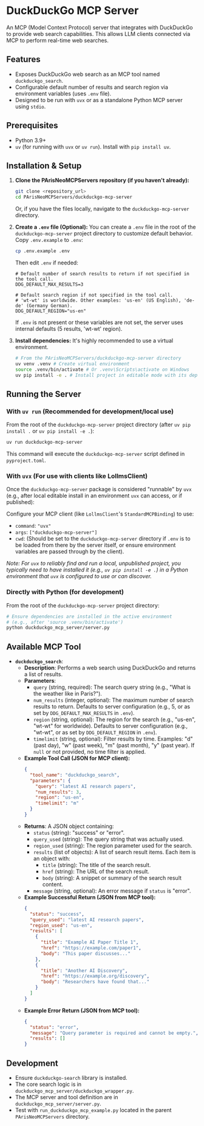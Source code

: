# DuckDuckGo MCP Server

An MCP (Model Context Protocol) server that integrates with DuckDuckGo to provide web search capabilities.
This allows LLM clients connected via MCP to perform real-time web searches.

## Features

- Exposes DuckDuckGo web search as an MCP tool named `duckduckgo_search`.
- Configurable default number of results and search region via environment variables (uses `.env` file).
- Designed to be run with `uvx` or as a standalone Python MCP server using `stdio`.

## Prerequisites

- Python 3.9+
- `uv` (for running with `uvx` or `uv run`). Install with `pip install uv`.

## Installation & Setup

1.  **Clone the PArisNeoMCPServers repository (if you haven't already):**
    ```bash
    git clone <repository_url>
    cd PArisNeoMCPServers/duckduckgo-mcp-server
    ```
    Or, if you have the files locally, navigate to the `duckduckgo-mcp-server` directory.

2.  **Create a `.env` file (Optional):**
    You can create a `.env` file in the root of the `duckduckgo-mcp-server` project directory to customize default behavior. Copy `.env.example` to `.env`:
    ```bash
    cp .env.example .env
    ```
    Then edit `.env` if needed:
    ```env
    # Default number of search results to return if not specified in the tool call.
    DDG_DEFAULT_MAX_RESULTS=3

    # Default search region if not specified in the tool call.
    # 'wt-wt' is worldwide. Other examples: 'us-en' (US English), 'de-de' (Germany German).
    DDG_DEFAULT_REGION="us-en"
    ```
    If `.env` is not present or these variables are not set, the server uses internal defaults (5 results, 'wt-wt' region).

3.  **Install dependencies:**
    It's highly recommended to use a virtual environment.
    ```bash
    # From the PArisNeoMCPServers/duckduckgo-mcp-server directory
    uv venv .venv # Create virtual environment
    source .venv/bin/activate # Or .venv\Scripts\activate on Windows
    uv pip install -e . # Install project in editable mode with its dependencies
    ```

## Running the Server

### With `uv run` (Recommended for development/local use)

From the root of the `duckduckgo-mcp-server` project directory (after `uv pip install .` or `uv pip install -e .`):
```bash
uv run duckduckgo-mcp-server
```
This command will execute the `duckduckgo-mcp-server` script defined in `pyproject.toml`.

### With `uvx` (For use with clients like LollmsClient)

Once the `duckduckgo-mcp-server` package is considered "runnable" by `uvx` (e.g., after local editable install in an environment `uvx` can access, or if published):

Configure your MCP client (like `LollmsClient`'s `StandardMCPBinding`) to use:
- `command`: `"uvx"`
- `args`: `["duckduckgo-mcp-server"]`
- `cwd`: (Should be set to the `duckduckgo-mcp-server` directory if `.env` is to be loaded from there by the server itself, or ensure environment variables are passed through by the client).

*Note: For `uvx` to reliably find and run a local, unpublished project, you typically need to have installed it (e.g., `uv pip install -e .`) in a Python environment that `uvx` is configured to use or can discover.*

### Directly with Python (for development)

From the root of the `duckduckgo-mcp-server` project directory:
```bash
# Ensure dependencies are installed in the active environment
# (e.g., after 'source .venv/bin/activate')
python duckduckgo_mcp_server/server.py
```

## Available MCP Tool

- **`duckduckgo_search`**:
    - **Description**: Performs a web search using DuckDuckGo and returns a list of results.
    - **Parameters**:
        - `query` (string, required): The search query string (e.g., "What is the weather like in Paris?").
        - `num_results` (integer, optional): The maximum number of search results to return. Defaults to server configuration (e.g., 5, or as set by `DDG_DEFAULT_MAX_RESULTS` in `.env`).
        - `region` (string, optional): The region for the search (e.g., "us-en", "wt-wt" for worldwide). Defaults to server configuration (e.g., "wt-wt", or as set by `DDG_DEFAULT_REGION` in `.env`).
        - `timelimit` (string, optional): Filter results by time. Examples: "d" (past day), "w" (past week), "m" (past month), "y" (past year). If `null` or not provided, no time filter is applied.
    - **Example Tool Call (JSON for MCP client):**
      ```json
      {
        "tool_name": "duckduckgo_search",
        "parameters": {
          "query": "latest AI research papers",
          "num_results": 3,
          "region": "us-en",
          "timelimit": "m"
        }
      }
      ```
    - **Returns**: A JSON object containing:
        - `status` (string): "success" or "error".
        - `query_used` (string): The query string that was actually used.
        - `region_used` (string): The region parameter used for the search.
        - `results` (list of objects): A list of search result items. Each item is an object with:
            - `title` (string): The title of the search result.
            - `href` (string): The URL of the search result.
            - `body` (string): A snippet or summary of the search result content.
        - `message` (string, optional): An error message if `status` is "error".
    - **Example Successful Return (JSON from MCP tool):**
      ```json
      {
        "status": "success",
        "query_used": "latest AI research papers",
        "region_used": "us-en",
        "results": [
          {
            "title": "Example AI Paper Title 1",
            "href": "https://example.com/paper1",
            "body": "This paper discusses..."
          },
          {
            "title": "Another AI Discovery",
            "href": "https://example.org/discovery",
            "body": "Researchers have found that..."
          }
        ]
      }
      ```
    - **Example Error Return (JSON from MCP tool):**
      ```json
      {
        "status": "error",
        "message": "Query parameter is required and cannot be empty.",
        "results": []
      }
      ```

## Development

- Ensure `duckduckgo-search` library is installed.
- The core search logic is in `duckduckgo_mcp_server/duckduckgo_wrapper.py`.
- The MCP server and tool definition are in `duckduckgo_mcp_server/server.py`.
- Test with `run_duckduckgo_mcp_example.py` located in the parent `PArisNeoMCPServers` directory.
